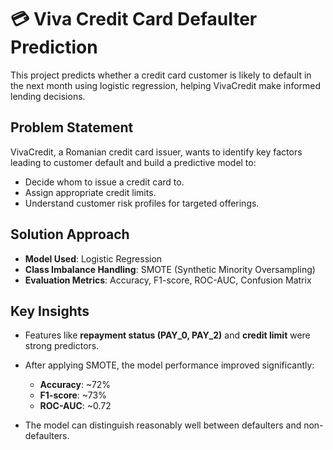 # 💳 Viva Credit Card Defaulter Prediction

This project predicts whether a credit card customer is likely to default in the next month using logistic regression, helping VivaCredit make informed lending decisions.

## Problem Statement

VivaCredit, a Romanian credit card issuer, wants to identify key factors leading to customer default and build a predictive model to:

* Decide whom to issue a credit card to.
* Assign appropriate credit limits.
* Understand customer risk profiles for targeted offerings.

## Solution Approach

* **Model Used**: Logistic Regression
* **Class Imbalance Handling**: SMOTE (Synthetic Minority Oversampling)
* **Evaluation Metrics**: Accuracy, F1-score, ROC-AUC, Confusion Matrix

## Key Insights

* Features like **repayment status (PAY\_0, PAY\_2)** and **credit limit** were strong predictors.
* After applying SMOTE, the model performance improved significantly:

  * **Accuracy**: \~72%
  * **F1-score**: \~73%
  * **ROC-AUC**: \~0.72
* The model can distinguish reasonably well between defaulters and non-defaulters.
